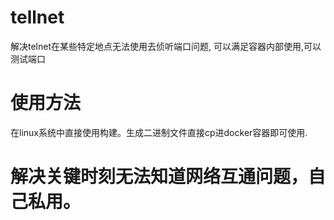 # tellnet
解决telnet在某些特定地点无法使用去侦听端口问题, 可以满足容器内部使用,可以测试端口

# 使用方法
在linux系统中直接使用构建。生成二进制文件直接cp进docker容器即可使用.

# 解决关键时刻无法知道网络互通问题，自己私用。
